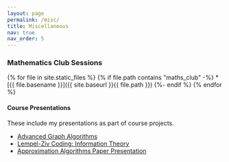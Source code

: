```yaml
---
layout: page
permalink: /misc/
title: Miscellaneous
nav: true
nav_order: 5
---
```


<!-- {% include video.html path="assets/video/pexels-engin-akyurt-6069112-960x540-30fps.mp4" class="img-fluid rounded z-depth-1" controls=true %}

{% include video.html path="assets/video/pexels-engin-akyurt-6069112-960x540-30fps.mp4" class="img-fluid rounded z-depth-1" controls=true %}

{% include video.html path="assets/video/pexels-engin-akyurt-6069112-960x540-30fps.mp4" class="img-fluid rounded z-depth-1" controls=true %} -->

<!-- {% include video.html path="assets/maths_club/7 Bridges of Konigsberg.mp4" class="img-fluid rounded z-depth-1" controls=true %} -->

### Mathematics Club Sessions

{% for file in site.static_files %}
  {% if file.path contains "maths_club" -%}
     * [{{ file.basename }}]({{ site.baseurl }}{{ file.path }})
  {%- endif %}
{% endfor %}

#### Course Presentations
These include my presentations as part of course projects.

* [Advanced Graph Algorithms](assets/pdf/Advanced_Graph_Algorithms_Paper_Presentation.pdf)
* [Lempel-Ziv Coding: Information Theory](assets/pdf/Information_Theory_Presentation.pdf)
* [Approximation Algorithms Paper Presentation](assets/pdf/Approximation_Algorithms_Paper_Presentation.pdf)
